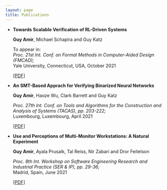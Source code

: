 ```yaml
---
layout: page
title: Publications
---
```

-  **Towards Scalable Verification of RL-Driven Systems**

   **Guy Amir**, Michael Schapira and Guy Katz
 
   To appear in: <br>
   _Proc. 21st Int. Conf. on Formal Methods in Computer-Aided Design (FMCAD);_ <br>
   Yale University, Connecticut, USA, 
   October 2021 <br>
   
   [[PDF]](https://arxiv.org/pdf/2105.11931)



-  **An SMT-Based Apprach for Verifying Binarized Neural Networks**

   **Guy Amir**, Haoze Wu, Clark Barrett and Guy Katz

   _Proc. 27th Int. Conf. on Tools and Algorithms for the Construction and Analysis of
   Systems (TACAS), pp. 203-222;_ <br>
   Luxembourg, Luxembourg,
   April 2021 <br>
   
   [[PDF]](https://827193a1-9da3-43a4-95c8-2d597121b1ef.filesusr.com/ugd/e8497d_33aa3f89cb494f25a06310e283435ff2.pdf)





-  **Use and Perceptions of Multi-Monitor Workstations: A Natural Experiment**

   **Guy Amir**, Ayala Prusalk, Tal Reiss, Nir Zabari and Dror Feitelson

   _Proc. 8th Int. Workshop on Software Engineering Research and Industrial 
   Practice (SER & IP), pp. 29-36;_ <br>
   Madrid, Spain,
   June 2021 <br>
   
   [[PDF]](https://arxiv.org/pdf/2103.13198.pdf)



